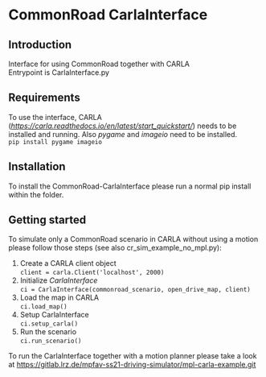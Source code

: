 # CommonRoad CarlaInterface

## Introduction

Interface for using CommonRoad together with CARLA<br/>
Entrypoint is CarlaInterface.py

## Requirements

To use the interface, CARLA (_https://carla.readthedocs.io/en/latest/start_quickstart/_) needs to be installed and running.
Also _pygame_ and _imageio_ need to be installed.<br/>
`pip install pygame imageio`

## Installation

To install the CommonRoad-CarlaInterface please run a normal pip install within the folder. 

## Getting started
To simulate only a CommonRoad scenario in CARLA without using a motion please follow those steps (see also cr_sim_example_no_mpl.py):
1. Create a CARLA client object<br/>
`client = carla.Client('localhost', 2000)`
2. Initialize _CarlaInterface_<br/>
`ci = CarlaInterface(commonroad_scenario, open_drive_map, client)`
3. Load the map in CARLA<br/>
`ci.load_map()`
4. Setup CarlaInterface<br/>
`ci.setup_carla()`
5. Run the scenario<br/>
`ci.run_scenario()`


To run the CarlaInterface together with a motion planner please take a look at https://gitlab.lrz.de/mpfav-ss21-driving-simulator/mpl-carla-example.git
